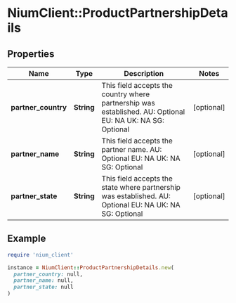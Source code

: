 # NiumClient::ProductPartnershipDetails

## Properties

| Name | Type | Description | Notes |
| ---- | ---- | ----------- | ----- |
| **partner_country** | **String** | This field accepts the country where partnership was established.  AU: Optional EU: NA UK: NA SG: Optional | [optional] |
| **partner_name** | **String** | This field accepts the partner name.  AU: Optional EU: NA UK: NA SG: Optional | [optional] |
| **partner_state** | **String** | This field accepts the state where partnership was established.  AU: Optional EU: NA UK: NA SG: Optional | [optional] |

## Example

```ruby
require 'nium_client'

instance = NiumClient::ProductPartnershipDetails.new(
  partner_country: null,
  partner_name: null,
  partner_state: null
)
```

